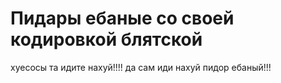 ﻿# Пидары ебаные со своей кодировкой блятской
хуесосы 
та идите нахуй!!!!
да сам иди нахуй пидор ебаный!!!